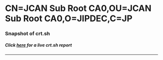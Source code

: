 # CN=JCAN Sub Root CA0,OU=JCAN Sub Root CA0,O=JIPDEC,C=JP
### Snapshot of crt.sh
##### Click [here](https://crt.sh/?q=Serial_0400000000012BCE328ECF) for a live crt.sh report

---
